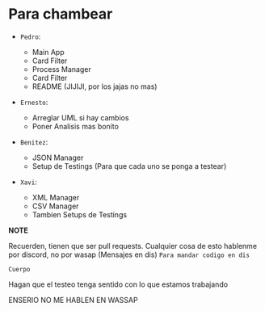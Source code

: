 # Para chambear

- `Pedro`:
  - Main App
  - Card Filter
  - Process Manager
  - Card Filter
  - README (JIJIJI, por los jajas no mas)
- `Ernesto`:
  - Arreglar UML si hay cambios
  - Poner Analisis mas bonito

- `Benitez`:
  - JSON Manager
  - Setup de Testings (Para que cada uno se ponga a testear)

- `Xavi`:
  - XML Manager
  - CSV Manager
  - Tambien Setups de Testings

**NOTE**

Recuerden, tienen que ser pull requests.
Cualquier cosa de esto hablenme por discord, no por wasap (Mensajes en dis)
`Para mandar codigo en dis`

```Lenguaje que uses
Cuerpo
```
Hagan que el testeo tenga sentido con lo que estamos trabajando

ENSERIO NO ME HABLEN EN WASSAP
